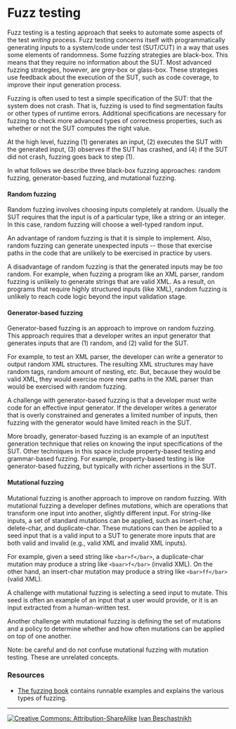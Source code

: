 # Fuzz testing

Fuzz testing is a testing approach that seeks to automate some aspects of the test *writing* process.
Fuzz testing concerns itself with programmatically generating inputs to a system/code under test (SUT/CUT) in a way that uses some elements of randomness. Some fuzzing strategies are black-box. This means that they require no information about the SUT. Most advanced fuzzing strategies, however, are grey-box or glass-box. These strategies use feedback about the execution of the SUT, such as code coverage, to improve their input generation process.

Fuzzing is often used to test a simple specification of the SUT: that the system does not crash. That is, fuzzing is used to find segmentation faults or other types of runtime errors. Additional specifications are necessary for fuzzing to check more advanced types of correctness properties, such as whether or not the SUT computes the right value.

At the high level, fuzzing (1) generates an input, (2) executes the SUT with the generated input, (3) observes if the SUT has crashed, and (4) if the SUT did not crash, fuzzing goes back to step (1).

In what follows we describe three black-box fuzzing approaches: random fuzzing, generator-based fuzzing, and mutational fuzzing.

#### Random fuzzing

Random fuzzing involves choosing inputs completely at random. Usually the SUT requires that the input is of a particular type, like a string or an integer. In this case, random fuzzing will choose a well-typed random input.

An advantage of random fuzzing is that it is simple to implement. Also, random fuzzing can generate unexpected inputs -- those that exercise paths in the code that are unlikely to be exercised in practice by users.

A disadvantage of random fuzzing is that the generated inputs may be *too* random. For example, when fuzzing a program like an XML parser, random fuzzing is unlikely to generate strings that are valid XML. As a result, on programs that require highly structured inputs (like XML), random fuzzing is unlikely to reach code logic beyond the input validation stage.

#### Generator-based fuzzing

Generator-based fuzzing is an approach to improve on random fuzzing. This approach requires that a developer writes an input generator that generates inputs that are (1) random, and (2) valid for the SUT.

For example, to test an XML parser, the developer can write a generator to output random XML structures. The resulting XML structures may have random tags, random amount of nesting, etc. But, because they would be valid XML, they would exercise more new paths in the XML parser than would be exercised with random fuzzing.

A challenge with generator-based fuzzing is that a developer must write code for an effective input generator. If the developer writes a generator that is overly constrained and generates a limited number of inputs, then fuzzing with the generator would have limited reach in the SUT.

More broadly, generator-based fuzzing is an example of an input/test generation technique that relies on knowing the input specifications of the SUT. Other techniques in this space include property-based testing and grammar-based fuzzing. For example, property-based testing is like generator-based fuzzing, but typically with richer assertions in the SUT.


#### Mutational fuzzing

Mutational fuzzing is another approach to improve on random fuzzing. With mutational fuzzing a developer defines *mutations*, which are operations that transform one input into another, slightly different input. For string-like inputs, a set of standard mutations can be applied, such as insert-char, delete-char, and duplicate-char. These mutations can then be applied to a seed input that is a valid input to a SUT to generate more inputs that are both valid and invalid (e.g., valid XML and invalid XML inputs).

For example, given a seed string like ```<bar>f</bar>```, a duplicate-char mutation may produce a string like ```<baar>f</bar>``` (invalid XML). On the other hand, an insert-char mutation may produce a string like ```<bar>ff</bar>``` (valid XML).

A challenge with mutational fuzzing is selecting a seed input to mutate. This seed is often an example of an input that a user would provide, or it is an input extracted from a human-written test.

Another challenge with mutational fuzzing is defining the set of mutations and a policy to determine whether and how often mutations can be applied on top of one another.

Note: be careful and do not confuse mutational fuzzing with mutation testing. These are unrelated concepts.

### Resources

* [The fuzzing book](https://www.fuzzingbook.org/) contains runnable examples and explains the various types of fuzzing.


---
[![](figures/CCSA.png "Creative Commons: Attribution-ShareAlike")](https://creativecommons.org/licenses/by-sa/3.0/) [Ivan Beschastnikh](https://www.cs.ubc.ca/~bestchai/)
